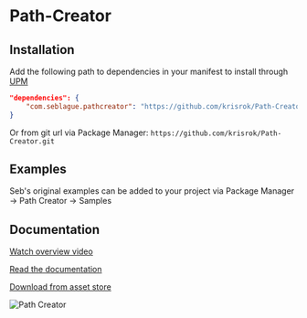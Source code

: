 # Path-Creator

## Installation

Add the following path to dependencies in your manifest to install through [UPM](https://docs.unity3d.com/Packages/com.unity.package-manager-ui@1.8/manual/index.html)
    
```json
"dependencies": {
    "com.seblague.pathcreator": "https://github.com/krisrok/Path-Creator"
}
```
Or from git url via Package Manager: `https://github.com/krisrok/Path-Creator.git`

## Examples

Seb's original examples can be added to your project via Package Manager -> Path Creator -> Samples

## Documentation    

[Watch overview video](https://www.youtube.com/watch?v=saAQNRSYU9k)

[Read the documentation](https://docs.google.com/document/d/1-FInNfD2GC-fVXO6KyeTSp9OSKst5AzLxDaBRb69b-Y/edit?usp=sharing)

[Download from asset store](https://assetstore.unity.com/packages/tools/utilities/b-zier-path-creator-136082)

![Path Creator](https://i.imgur.com/xqTCNWK.png)
